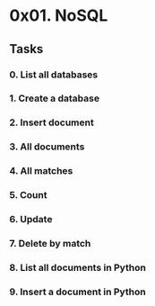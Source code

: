 # 0x01. NoSQL

## Tasks

### 0. List all databases

### 1. Create a database

### 2. Insert document

### 3. All documents

### 4. All matches

### 5. Count

### 6. Update

### 7. Delete by match

### 8. List all documents in Python

### 9. Insert a document in Python
